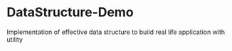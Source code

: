 DataStructure-Demo
==================

Implementation of effective data structure to build real life application with utility